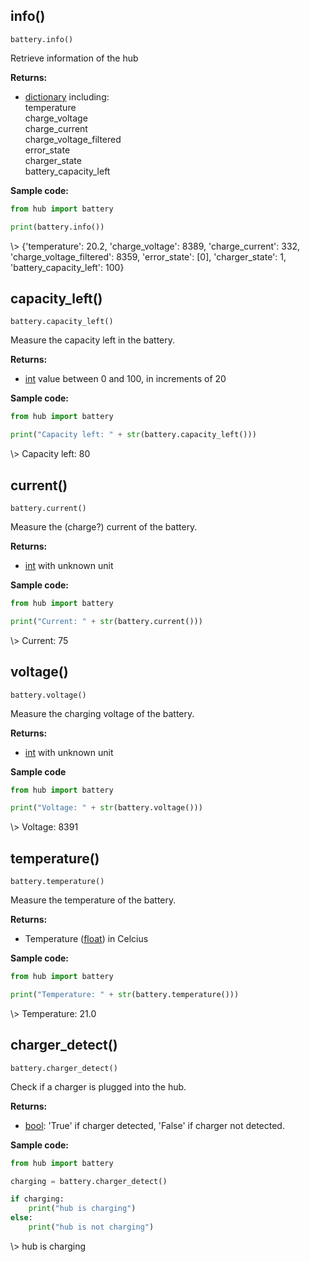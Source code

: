 
## info()

`battery.info()`

Retrieve information of the hub

__Returns:__

*  [dictionary](data_types.md#dictionary) including:  
temperature  
charge_voltage  
charge_current  
charge_voltage_filtered  
error_state  
charger_state  
battery_capacity_left  

__Sample code:__

``` python
from hub import battery

print(battery.info())
```

<span class='shell_output'>
\> {'temperature': 20.2, 'charge_voltage': 8389, 'charge_current': 332, 'charge_voltage_filtered': 8359, 'error_state': [0], 'charger_state': 1, 'battery_capacity_left': 100}
</span>

## capacity_left()

`battery.capacity_left()`

Measure the capacity left in the battery.

__Returns:__

*  [int](data_types.md#int) value between 0 and 100, in increments of 20

__Sample code:__

``` python
from hub import battery

print("Capacity left: " + str(battery.capacity_left()))
```

<span class='shell_output'>
\> Capacity left: 80
</span>

## current()

`battery.current()`

Measure the (charge?) current of the battery.

__Returns:__

*  [int](data_types.md#int) with unknown unit

__Sample code:__

``` python
from hub import battery

print("Current: " + str(battery.current()))
```

<span class='shell_output'>
\> Current: 75
</span>

## voltage()

`battery.voltage()`

Measure the charging voltage of the battery.

__Returns:__

*  [int](data_types.md#int) with unknown unit

__Sample code__

``` python
from hub import battery

print("Voltage: " + str(battery.voltage()))
```

<span class='shell_output'>
\> Voltage: 8391
</span>

## temperature()

`battery.temperature()`

Measure the temperature of the battery.

__Returns:__

*  Temperature ([float](data_types.md#float)) in Celcius

__Sample code:__

``` python
from hub import battery

print("Temperature: " + str(battery.temperature()))
```

<span class='shell_output'>
\> Temperature: 21.0
</span>

## charger_detect()

`battery.charger_detect()`

Check if a charger is plugged into the hub.

__Returns:__

*  [bool](data_types.md#bool): 'True' if charger detected, 'False' if charger not detected.

__Sample code:__

``` python
from hub import battery

charging = battery.charger_detect()

if charging:
    print("hub is charging")
else:
    print("hub is not charging")
```

<span class='shell_output'>
\> hub is charging
</span>